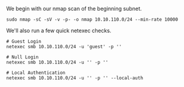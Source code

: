 We begin with our nmap scan of the beginning subnet.
```
sudo nmap -sC -sV -v -p- -o nmap 10.10.110.0/24 --min-rate 10000
```

We'll also run a few quick netexec checks.
```
# Guest Login
netexec smb 10.10.110.0/24 -u 'guest' -p ''

# Null Login
netexec smb 10.10.110.0/24 -u '' -p ''

# Local Authentication
netexec smb 10.10.110.0/24 -u '' -p '' --local-auth
```
